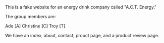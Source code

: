 This is a fake website for an energy drink company called "A.C.T. Energy."

The group members are:

Ade 		[A]
Christine 	[C]
Troy		[T]

We have an index, about, contact, prouct page, and a product review page.